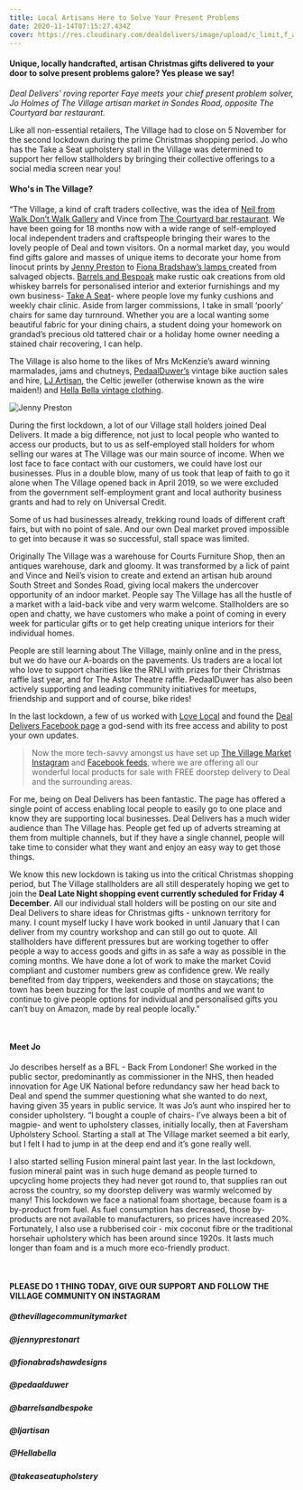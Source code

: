 ```yaml
---
title: Local Artisans Here to Solve Your Present Problems
date: 2020-11-14T07:15:27.434Z
cover: https://res.cloudinary.com/dealdelivers/image/upload/c_limit,f_auto,q_80,w_500/v1605339561/the-village-community-market_jsrg5r.png
---
```

#### Unique, locally handcrafted, artisan Christmas gifts delivered to your door to solve present problems galore? Yes please we say!

*Deal Delivers’ roving reporter Faye meets your chief present problem solver, Jo Holmes of The Village artisan market in Sondes Road, opposite The Courtyard bar restaurant.*

Like all non-essential retailers, The Village had to close on 5 November for the second lockdown during the prime Christmas shopping period. Jo who has the Take a Seat upholstery stall in the Village was determined to support her fellow stallholders by bringing their collective offerings to a social media screen near you!

#### Who's in The Village?

“The Village, a kind of craft traders collective, was the idea of [Neil from Walk Don’t Walk Gallery](https://www.dontwalkwalkgallery.com/) and Vince from [The Courtyard bar restaurant](https://www.thecourtyarddeal.co.uk/). We have been going for 18 months now with a wide range of self-employed local independent traders and craftspeople bringing their wares to the lovely people of Deal and town visitors. On a normal market day, you would find gifts galore and masses of unique items to decorate your home from linocut prints by [Jenny Preston](https://www.instagram.com/jennyprestonart/) to [Fiona Bradshaw’s lamps ](https://www.instagram.com/fionabradshawdesigns/)created from salvaged objects. [Barrels and Bespoak](https://www.instagram.com/barrelsandbespoak/) make rustic oak creations from old whiskey barrels for personalised interior and exterior furnishings and my own business- [Take A Seat](https://www.instagram.com/takeaseatupholstery/)- where people love my funky cushions and weekly chair clinic. Aside from larger commissions, I take in small ‘poorly’ chairs for same day turnround. Whether you are a local wanting some beautiful fabric for your dining chairs, a student doing your homework on grandad’s precious old tattered chair or a holiday home owner needing a stained chair recovering, I can help.

The Village is also home to the likes of Mrs McKenzie’s award winning marmalades, jams and chutneys, [PedaalDuwer’s](https://www.instagram.com/pedaalduwer/) vintage bike auction sales and hire, [LJ Artisan](https://www.instagram.com/ljartisan/), the Celtic jeweller (otherwise known as the wire maiden!) and [Hella Bella vintage clothing](https://www.instagram.com/hella_bella_thrifting/).

![Jenny Preston](https://res.cloudinary.com/dealdelivers/image/upload/c_limit,f_auto,q_80,w_500/v1605339933/jenny-preston_rz60ww.png "Credit: Jenny Preston Art")

During the first lockdown, a lot of our Village stall holders joined Deal Delivers. It made a big difference, not just to local people who wanted to access our products, but to us as self-employed stall holders for whom selling our wares at The Village was our main source of income. When we lost face to face contact with our customers, we could have lost our businesses. Plus in a double blow, many of us took that leap of faith to go it alone when The Village opened back in April 2019, so we were excluded from the government self-employment grant and local authority business grants and had to rely on Universal Credit.

Some of us had businesses already, trekking round loads of different craft fairs, but with no point of sale. And our own Deal market proved impossible to get into because it was so successful, stall space was limited.

Originally The Village was a warehouse for Courts Furniture Shop, then an antiques warehouse, dark and gloomy. It was transformed by a lick of paint and Vince and Neil’s vision to create and extend an artisan hub around South Street and Sondes Road, giving local makers the undercover opportunity of an indoor market. People say The Village has all the hustle of a market with a laid-back vibe and very warm welcome. Stallholders are so open and chatty, we have customers who make a point of coming in every week for particular gifts or to get help creating unique interiors for their individual homes.

People are still learning about The Village, mainly online and in the press, but we do have our A-boards on the pavements. Us traders are a local lot who love to support charities like the RNLI with prizes for their Christmas raffle last year, and for The Astor Theatre raffle. PedaalDuwer has also been actively supporting and leading community initiatives for meetups, friendship and support and of course, bike rides!

In the last lockdown, a few of us worked with [Love Local](https://www.facebook.com/lovelocaldeal1) and found the [Deal Delivers Facebook page](https://www.facebook.com/dealdelivers) a god-send with its free access and ability to post your own updates.

> Now the more tech-savvy amongst us have set up [The Village Market Instagram](https://www.instagram.com/thevillagecommunitymarket/) and [Facebook feeds](https://www.facebook.com/thevillagecommunitymarket), where we are offering all our wonderful local products for sale with FREE doorstep delivery to Deal and the surrounding areas.

For me, being on Deal Delivers has been fantastic. The page has offered a single point of access enabling local people to easily go to one place and know they are supporting local businesses. Deal Delivers has a much wider audience than The Village has. People get fed up of adverts streaming at them from multiple channels, but if they have a single channel, people will take time to consider what they want and enjoy an easy way to get those things.

We know this new lockdown is taking us into the critical Christmas shopping period, but The Village stallholders are all still desperately hoping we get to join the **Deal Late Night shopping event currently scheduled for Friday 4 December**. All our individual stall holders will be posting on our site and Deal Delivers to share ideas for Christmas gifts - unknown territory for many. I count myself lucky I have work booked in until January that I can deliver from my country workshop and can still go out to quote. All stallholders have different pressures but are working together to offer people a way to access goods and gifts in as safe a way as possible in the coming months. We have done a lot of work to make the market Covid compliant and customer numbers grew as confidence grew. We really benefited from day trippers, weekenders and those on staycations; the town has been buzzing for the last couple of months and we want to continue to give people options for individual and personalised gifts you can’t buy on Amazon, made by real people locally.”

 

#### **Meet Jo**

Jo describes herself as a BFL - Back From Londoner! She worked in the public sector, predominantly as commissioner in the NHS, then headed innovation for Age UK National before redundancy saw her head back to Deal and spend the summer questioning what she wanted to do next, having given 35 years in public service. It was Jo’s aunt who inspired her to consider upholstery. “I bought a couple of chairs- I’ve always been a bit of magpie- and went to upholstery classes, initially locally, then at Faversham Upholstery School. Starting a stall at The Village market seemed a bit early, but I felt I had to jump in at the deep end and it’s gone really well.

I also started selling Fusion mineral paint last year. In the last lockdown, fusion mineral paint was in such huge demand as people turned to upcycling home projects they had never got round to, that supplies ran out across the country, so my doorstep delivery was warmly welcomed by many! This lockdown we face a national foam shortage, because foam is a by-product from fuel. As fuel consumption has decreased, those by-products are not available to manufacturers, so prices have increased 20%. Fortunately, I also use a rubberised coir - mix coconut fibre or the traditional horsehair upholstery which has been around since 1920s. It lasts much longer than foam and is a much more eco-friendly product.

 

#### PLEASE DO 1 THING TODAY, GIVE OUR SUPPORT AND FOLLOW THE VILLAGE COMMUNITY ON INSTAGRAM

##### @thevillagecommunitymarket

##### @jennyprestonart

##### @fionabradshawdesigns

##### @pedaalduwer

##### @barrelsandbespoke

##### @ljartisan

##### @Hellabella

##### @takeaseatupholstery